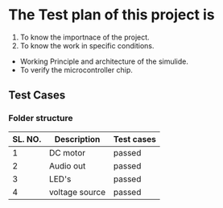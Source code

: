 # The Test plan of this project is
1. To know the importnace of the project.
2. To know the work in specific conditions.
* Working Principle and architecture of the simulide.
* To verify the microcontroller chip.
## Test Cases 
### Folder structure
| SL. NO. | Description | Test cases |
| -- | ------------ | -------------- |
| 1 |	DC motor | passed |
| 2 |	Audio out | passed |
| 3 |	LED's | passed |
| 4 |	voltage source | passed |
